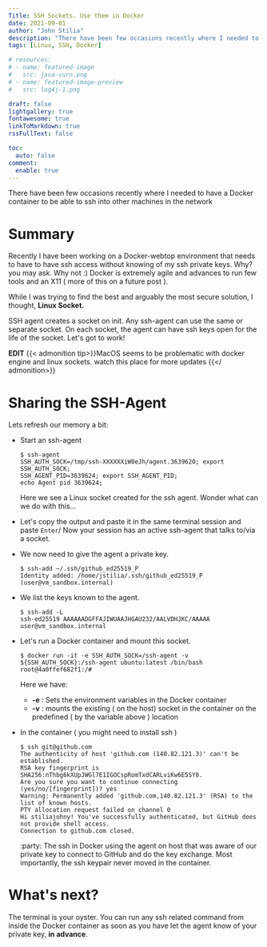 ```yaml
---
Title: SSH Sockets. Use them in Docker
date: 2021-09-01
author: "John Stilia"
description: "There have been few occasions recently where I needed to have a Docker container to be able to ssh into other machines in the network"
tags: [Linux, SSH, Docker]

# resources:
# - name: featured-image
#   src: java-vurn.png
# - name: featured-image-preview
#   src: log4j-1.png

draft: false
lightgallery: true
fontawesome: true
linkToMarkdown: true
rssFullText: false

toc:
  auto: false
comment:
  enable: true
---
```


There have been few occasions recently where I needed to have a Docker container to be able to ssh into other machines in the network

<!--more-->

# Summary

Recently I have been working on a Docker-webtop environment that needs to have to have ssh access without knowing of my ssh private keys.
Why? you may ask. Why not :)
Docker is extremely agile and advances to run few tools and an X11 ( more of this on a future post ).

While I was trying to find the best and arguably the most secure solution, I thought, **Linux Socket.**

SSH agent creates a socket on init. Any ssh-agent can use the same or separate socket. On each socket, the agent can have ssh keys open for the life of the socket. Let's got to work!

**EDIT**
{{< admonition tip>}}MacOS seems to be problematic with docker engine and linux sockets. watch this place for more updates {{</ admonition>}}

# Sharing the SSH-Agent

Lets refresh our memory a bit:

- Start an ssh-agent

  ```shell
  $ ssh-agent
  SSH_AUTH_SOCK=/tmp/ssh-XXXXXXiW0eJh/agent.3639620; export SSH_AUTH_SOCK;
  SSH_AGENT_PID=3639624; export SSH_AGENT_PID;
  echo Agent pid 3639624;
  ```

  Here we see a Linux socket created for the ssh agent. Wonder what can we do with this...

- Let's copy the output and paste it in the same terminal session and paste `Enter`/
  Now your session has an active ssh-agent that talks to/via a socket.

- We now need to give the agent a private key.

  ```shell
  $ ssh-add ~/.ssh/github_ed25519_P
  Identity added: /home/jstilia/.ssh/github_ed25519_P (user@vm_sandbox.internal)
  ```

- We list the keys known to the agent.

  ```shell
  $ ssh-add -L
  ssh-ed25519 AAAAAADGFFAJIWUAAJHGAU232/AALVDHJKC/AAAAA user@vm_sandbox.internal
  ```

- Let's run a Docker container and mount this socket.

  ```shell
  $ docker run -it -e SSH_AUTH_SOCK=/ssh-agent -v ${SSH_AUTH_SOCK}:/ssh-agent ubuntu:latest /bin/bash
  root@4a0ffef682f1:/#
  ```

  Here we have:

  - **-e** : Sets the environment variables in the Docker container
  - **-v** : mounts the existing ( on the host) socket in the container on the predefined ( by the variable above ) location

- In the container ( you might need to install ssh )

  ```shell
  $ ssh git@github.com
  The authenticity of host 'github.com (140.82.121.3)' can't be established.
  RSA key fingerprint is SHA256:nThbg6kXUpJWGl7E1IGOCspRomTxdCARLviKw6E5SY8.
  Are you sure you want to continue connecting (yes/no/[fingerprint])? yes
  Warning: Permanently added 'github.com,140.82.121.3' (RSA) to the list of known hosts.
  PTY allocation request failed on channel 0
  Hi stiliajohny! You've successfully authenticated, but GitHub does not provide shell access.
  Connection to github.com closed.
  ```

  :party: The ssh in Docker using the agent on host that was aware of our private key to connect to GitHub and do the key exchange.
  Most importantly, the ssh keypair never moved in the container.

# What's next?

The terminal is your oyster. You can run any ssh related command from inside the Docker container as soon as you have let the agent know of your private key, **in advance**.
